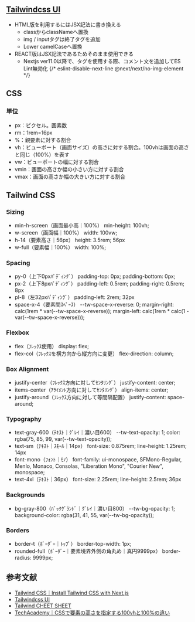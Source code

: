 ## [Tailwindcss UI](https://tailwindui.com/)
* HTML版を利用するにはJSX記法に書き換える
  * classからclassNameへ置換
  * img / inputタグは終了タグを追加
  * Lower camelCaseへ置換
* REACT版はJSX記法であるためそのまま使用できる
  * Nextjs ver11.0以降で、<img>タグを使用する際、コメント文を追加してES Lint無効化
  {/* eslint-disable-next-line @next/next/no-img-element */}
  
## CSS
### 単位
* px：ピクセル。画素数
* rm：1rem=16px
* %：親要素に対する割合
* vh：ビューポート（画面サイズ）の高さに対する割合。100vhは画面の高さと同じ（100%）を表す
* vw：ビューポートの幅に対する割合
* vmin：画面の高さか幅の小さい方に対する割合
* vmax：画面の高さか幅の大きい方に対する割合

## Tailwind CSS
### Sizing
* min-h-screen（画面最小高｜100%）
min-height: 100vh;
* w-screen（画面幅｜100%）
width: 100vw;
* h-14（要素高さ｜56px）
height: 3.5rem;	56px
* w-full（要素幅｜100%）
width: 100%;

### Spacing
* py-0（上下0pxﾊﾟﾃﾞｨﾝｸﾞ）
padding-top: 0px;
padding-bottom: 0px;
* px-2（上下8pxﾊﾟﾃﾞｨﾝｸﾞ）
padding-left: 0.5rem;
padding-right: 0.5rem;
8px
* pl-8（左32pxﾊﾟﾃﾞｨﾝｸﾞ）
padding-left: 2rem;	32px
* space-x-4（要素間ｽﾍﾟｰｽ）
--tw-space-x-reverse: 0;
margin-right: calc(1rem * var(--tw-space-x-reverse));
margin-left: calc(1rem * calc(1 - var(--tw-space-x-reverse)));

### Flexbox
* flex（ﾌﾚｯｸｽ使用）
display: flex;
* flex-col（ﾌﾚｯｸｽを横方向から縦方向に変更）
flex-direction: column;

### Box Alignment
* justify-center（ﾌﾚｯｸｽ方向に対してｾﾝﾀﾘﾝｸﾞ）
justify-content: center;
* items-center（ｱﾗｲﾒﾝﾄ方向に対してｾﾝﾀﾘﾝｸﾞ）
align-items: center;
* justify-around（ﾌﾚｯｸｽ方向に対して等間隔配置）
justify-content: space-around;

### Typography
* text-gray-600（ﾃｷｽﾄ｜ｸﾞﾚｲ｜濃い目600）
--tw-text-opacity: 1;
color: rgba(75, 85, 99, var(--tw-text-opacity));
* text-sm（ﾃｷｽﾄ｜ｽﾓｰﾙ｜14px）
font-size: 0.875rem;
line-height: 1.25rem;	14px
* font-mono（ﾌｫﾝﾄ｜ﾓﾉ）
font-family: ui-monospace, SFMono-Regular, Menlo, Monaco, Consolas, "Liberation Mono", "Courier New", monospace;
* text-4xl（ﾃｷｽﾄ｜36px）
font-size: 2.25rem;
line-height: 2.5rem;	36px

### Backgrounds
* bg-gray-800（ﾊﾞｯｸｸﾞﾗﾝﾄﾞ｜ｸﾞﾚｲ｜濃い目800）
--tw-bg-opacity: 1;
background-color: rgba(31, 41, 55, var(--tw-bg-opacity));

### Borders
* border-t（ﾎﾞｰﾀﾞｰ｜ﾄｯﾌﾟ）
border-top-width: 1px;
* rounded-full（ﾎﾞｰﾀﾞｰ｜要素境界外側の角丸め｜真円9999px）
border-radius: 9999px;

## 参考文献
* [Tailwind CSS｜Install Tailwind CSS with Next.js](https://tailwindcss.com/docs/guides/nextjs)
* [Tailwindcss UI](https://tailwindui.com/)
* [Tailwind CHEET SHEET](https://nerdcave.com/tailwind-cheat-sheet)
* [TechAcademy｜CSSで要素の高さを指定する100vhと100%の違い](https://techacademy.jp/magazine/38188)
